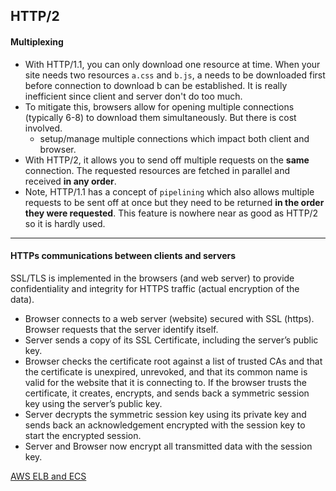 ## HTTP/2

#### Multiplexing
  * With HTTP/1.1, you can only download one resource at time. When your site needs two resources `a.css` and `b.js`, a needs to be downloaded first
    before connection to download b can be established. It is really inefficient since client and server don't do too much.
  * To mitigate this, browsers allow for opening multiple connections (typically 6-8) to download them simultaneously. But there is cost involved.
    - setup/manage multiple connections which impact both client and browser.
  * With HTTP/2, it allows you to send off multiple requests on the **same** connection. The requested resources are fetched in parallel and received
    **in any order**.
  * Note, HTTP/1.1 has a concept of `pipelining` which also allows multiple requests to be sent off at once but they need to be returned **in the order they were requested**. This feature is nowhere near as good as HTTP/2 so it is hardly used.

------------------------------------------------------------

#### HTTPs communications between clients and servers
SSL/TLS is implemented in the browsers (and web server) to provide confidentiality and integrity for HTTPS traffic (actual encryption of the data).

* Browser connects to a web server (website) secured with SSL (https). Browser requests that the server identify itself.
* Server sends a copy of its SSL Certificate, including the server’s public key.
* Browser checks the certificate root against a list of trusted CAs and that the certificate is unexpired, unrevoked, and that its common name is valid for the website that it is connecting to. If the browser trusts the certificate, it creates, encrypts, and sends back a symmetric session key using the server’s public key.
* Server decrypts the symmetric session key using its private key and sends back an acknowledgement encrypted with the session key to start the encrypted session.
* Server and Browser now encrypt all transmitted data with the session key.

[AWS ELB and ECS](https://medium.com/containers-on-aws/using-aws-application-load-balancer-and-network-load-balancer-with-ec2-container-service-d0cb0b1d5ae5)
